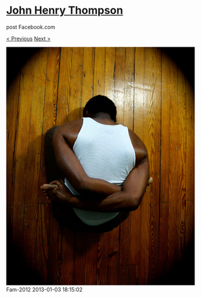 # [John Henry Thompson](../README.md)
post Facebook.com

[< Previous](2013-01-03-1.md) [Next >](2013-01-03-3.md)

[![](../media/2013-01-03/Fam-2013.jpg)](../README.md)
Fam-2012
2013-01-03 18:15:02